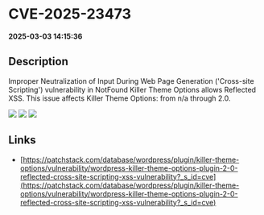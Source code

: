 # CVE-2025-23473

**2025-03-03 14:15:36**

## Description
Improper Neutralization of Input During Web Page Generation ('Cross-site Scripting') vulnerability in NotFound Killer Theme Options allows Reflected XSS. This issue affects Killer Theme Options: from n/a through 2.0.

![](https://img.shields.io/static/v1?label=Score&message=7.1&color=red)
![](https://img.shields.io/static/v1?label=Severity&message=HIGH&color=red)
![](https://img.shields.io/static/v1?label=CWE&message=XSS&color=green)

## Links
- [https://patchstack.com/database/wordpress/plugin/killer-theme-options/vulnerability/wordpress-killer-theme-options-plugin-2-0-reflected-cross-site-scripting-xss-vulnerability?_s_id=cve](https://patchstack.com/database/wordpress/plugin/killer-theme-options/vulnerability/wordpress-killer-theme-options-plugin-2-0-reflected-cross-site-scripting-xss-vulnerability?_s_id=cve)
